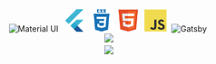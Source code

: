 <div id="header" align="center">
  <img src="https://upload.wikimedia.org/wikipedia/commons/thumb/c/cf/Lua-Logo.svg/1200px-Lua-Logo.svg.png" title="Material UI" alt="Material UI" width="40" height="40"/>&nbsp;
  <img src="https://github.com/devicons/devicon/blob/master/icons/flutter/flutter-original.svg" title="Flutter" alt="Flutter" width="40" height="40"/>&nbsp;
  <img src="https://github.com/devicons/devicon/blob/master/icons/css3/css3-plain-wordmark.svg"  title="CSS3" alt="CSS" width="40" height="40"/>&nbsp;
  <img src="https://github.com/devicons/devicon/blob/master/icons/html5/html5-original.svg" title="HTML5" alt="HTML" width="40" height="40"/>&nbsp;
  <img src="https://github.com/devicons/devicon/blob/master/icons/javascript/javascript-original.svg" title="JavaScript" alt="JavaScript" width="40" height="40"/>&nbsp;
  <img src="https://upload.wikimedia.org/wikipedia/commons/thumb/c/c3/Python-logo-notext.svg/1024px-Python-logo-notext.svg.png" title="Gatsby"  alt="Gatsby" width="40" height="40"/>&nbsp;
</div>
<div id="header" align="center">
  <img src="https://media.discordapp.net/attachments/798830382002733068/815887372667453470/810399151077457960.gif" width="500"/>
</div>
<div align="center">
<img src="https://komarev.com/ghpvc/?username=your-github-username&style=flat-square&color=blue" align="center"/>
</div>
